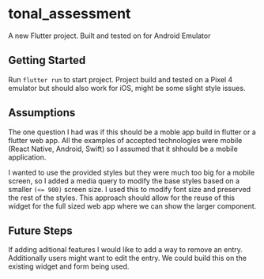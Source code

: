# tonal_assessment

A new Flutter project. Built and tested on for Android Emulator

## Getting Started

Run `flutter run` to start project. Project build and tested on a Pixel 4 emulator but should also work for iOS, might be some slight style issues.

## Assumptions

The one question I had was if this should be a moble app build in flutter or a flutter web app. All the examples of accepted technologies were mobile (React Native, Android, Swift) so I assumed that it shhould be a mobile application.

I wanted to use the provided styles but they were much too big for a mobile screen, so I added a media query to modify the base styles based on a smaller `(<= 900)` screen size. I used this to modify font size and preserved the rest of the styles. This approach should allow for the reuse of this widget for the full sized web app where we can show the larger component.

## Future Steps

If adding aditional features I would like to add a way to remove an entry. Additionally users might want to edit the entry. We could build this on the existing widget and form being used.
